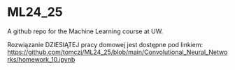 # ML24_25
A github repo for the Machine Learning course at UW.

Rozwiązanie DZIESIĄTEJ pracy domowej jest dostępne pod linkiem:
https://github.com/tomczj/ML24_25/blob/main/Convolutional_Neural_Networks/homework_10.ipynb